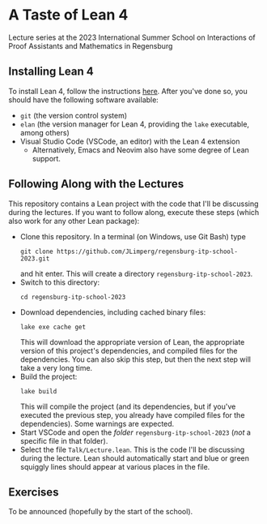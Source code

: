 # A Taste of Lean 4

Lecture series at the 2023 International Summer School on Interactions of Proof
Assistants and Mathematics in Regensburg

## Installing Lean 4

To install Lean 4, follow the instructions
[here](https://leanprover-community.github.io/get_started.html). After you've
done so, you should have the following software available:

- `git` (the version control system)
- `elan` (the version manager for Lean 4, providing the `lake` executable, among
   others)
- Visual Studio Code (VSCode, an editor) with the Lean 4 extension
  - Alternatively, Emacs and Neovim also have some degree of Lean support.

## Following Along with the Lectures

This repository contains a Lean project with the code that I'll be discussing
during the lectures. If you want to follow along, execute these steps (which
also work for any other Lean package):

- Clone this repository. In a terminal (on Windows, use Git Bash) type
  ```text
  git clone https://github.com/JLimperg/regensburg-itp-school-2023.git
  ```
  and hit enter. This will create a directory `regensburg-itp-school-2023`.
- Switch to this directory:
  ```text
  cd regensburg-itp-school-2023
  ```
- Download dependencies, including cached binary files:
  ```text
  lake exe cache get
  ```
  This will download the appropriate version of Lean, the appropriate version
  of this project's dependencies, and compiled files for the dependencies.
  You can also skip this step, but then the next step will take a very long
  time.
- Build the project:
  ```text
  lake build
  ```
  This will compile the project (and its dependencies, but if you've executed
  the previous step, you already have compiled files for the dependencies).
  Some warnings are expected.
- Start VSCode and open the *folder* `regensburg-itp-school-2023` (*not* a
  specific file in that folder).
- Select the file `Talk/Lecture.lean`. This is the code I'll be discussing
  during the lecture. Lean should automatically start and blue or green squiggly
  lines should appear at various places in the file.

## Exercises

To be announced (hopefully by the start of the school).
